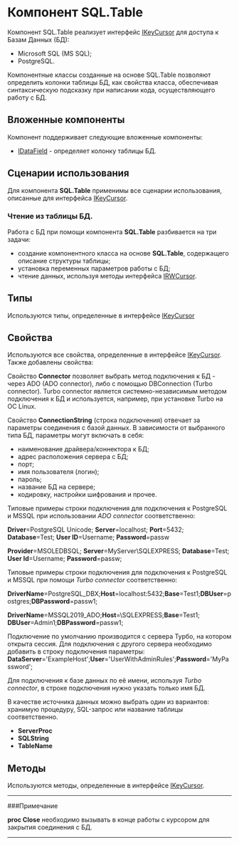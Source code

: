 ﻿---
Keywords: SQL.Table, SQLTable
---

# Компонент SQL.Table

Компонент SQL.Table реализует интерфейс [IKeyCursor](IKeyCursor "Интерфейс IKeyCursor") для доступа к Базам
Данных (БД):

* Microsoft SQL (MS SQL);
* PostgreSQL.


Компонентные классы созданные на основе SQL.Table позволяют определить колонки таблицы БД, как свойства класса,
обеспечивая синтаксическую подсказку при написании кода, осуществляющего работу с БД.

## Вложенные компоненты

Компонент поддерживает следующие вложенные компоненты:

* [IDataField](IDataField "Компонент IDataField") - определяет колонку таблицы БД.


## Сценарии использования

Для компонента **SQL.Table** применимы все сценарии использования, описанные для интерфейса [IKeyCursor](IKeyCursor "Интерфейс IKeyCursor").


### Чтение из таблицы БД.

Работа с БД при помощи компонента **SQL.Table** разбивается на три задачи:

* создание компонентного класса на основе **SQL.Table**, содержащего описание структуры таблицы;
* установка переменных параметров работы с БД;
* чтение данных, используя методы интерфейса [IRWCursor](IRWCursor.Default "Интерфейс IRWCursor").


## Типы

Используются типы, определенные в интерфейсе [IKeyCursor](IKeyCursor "Интерфейс IKeyCursor")

## Свойства

Используются все свойства, определенные в интерфейсе [IKeyCursor](IKeyCursor "Интерфейс IKeyCursor"). Также добавлены свойства:

Свойство **Connector** позволяет выбрать метод подключения к БД - через ADO (ADO connector), либо с помощью DBConnection (Turbo connector).
Turbo connector является системно-независимым методом подключения к БД и используется, например, при установке Turbo на ОС Linux.

Свойство **ConnectionString** (строка подключения) отвечает за параметры соединения с базой данных.
В зависимости от выбранного типа БД, параметры могут включать в себя:
* наименование драйвера/коннектора к БД;
* адрес расположения сервера с БД;
* порт;
* имя пользователя (логин);
* пароль;
* название БД на сервере;
* кодировку, настройки шифрования и прочее.

Типовые примеры строки подключения для подключения к PostgreSQL и MSSQL при использовании *ADO connector* соответственно:

**Driver**=PostgreSQL Unicode; **Server**=localhost; **Port**=5432; **Database**=Test; **User ID**=Username; **Password**=passw

**Provider**=MSOLEDBSQL; **Server**=MyServer\SQLEXPRESS; **Database**=Test; **User Id**=Username; **Password**=passw;

Типовые примеры строки подключения для подключения к PostgreSQL и MSSQL при помощи *Turbo connector* соответственно:

**DriverName**=PostgreSQL_DBX;**Host**=localhost:5432;**Base**=Test1;**DBUser**=postgres;**DBPassword**=passw1;

**DriverName**=MSSQL2019_ADO;**Host**=\SQLEXPRESS;**Base**=Test1; **DBUser**=Admin1;**DBPassword**=passw1;

Подключение по умолчанию производится с сервера Турбо, на котором открыта сессия. Для подключения c другого сервера необходимо
добавить в строку подключения параметры: **DataServer**='ExampleHost';**User**='UserWithAdminRules';**Password**='MyPassword';

Для подключения к базе данных по её имени, используя *Turbo connector*, в строке подключения нужно указать только имя БД.

В качестве источника данных можно выбрать один из вариантов: хранимую процедуру, SQL-запрос или название таблицы соответственно.
* **ServerProc**
* **SQLString**
* **TableName**


## Методы

Используются методы, определенные в интерфейсе [IKeyCursor](IKeyCursor "Интерфейс IKeyCursor").

-------
###Примечание

**proc Close** необходимо вызывать в конце работы с курсором для закрытия соединения с БД.

-------